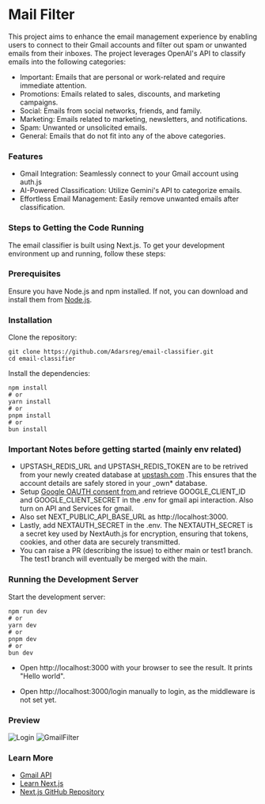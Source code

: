 # Mail Filter

This project aims to enhance the email management experience by enabling users to connect to their Gmail accounts and filter out spam or unwanted emails from their inboxes. The project leverages OpenAI's API to classify emails into the following categories:

- Important: Emails that are personal or work-related and require immediate attention.
- Promotions: Emails related to sales, discounts, and marketing campaigns.
- Social: Emails from social networks, friends, and family.
- Marketing: Emails related to marketing, newsletters, and notifications.
- Spam: Unwanted or unsolicited emails.
- General: Emails that do not fit into any of the above categories.

### Features

- Gmail Integration: Seamlessly connect to your Gmail account using auth.js
- AI-Powered Classification: Utilize Gemini's API to categorize emails.
- Effortless Email Management: Easily remove unwanted emails after classification.

### Steps to Getting the Code Running

The email classifier is built using Next.js. To get your development environment up and running, follow these steps:

### Prerequisites

Ensure you have Node.js and npm installed. If not, you can download and install them from [Node.js](https://nodejs.org/).

### Installation

Clone the repository:

```
git clone https://github.com/Adarsreg/email-classifier.git
cd email-classifier
```

Install the dependencies:

```
npm install
# or
yarn install
# or
pnpm install
# or
bun install
```

### Important Notes before getting started (mainly env related)

- UPSTASH_REDIS_URL and UPSTASH_REDIS_TOKEN are to be retrived from your newly created database at [upstash.com](https://upstash.com/) .This ensures that the account details are safely stored in your \_own\* database.
- Setup [Google OAUTH consent from ](https://console.cloud.google.com/) and retrieve GOOGLE_CLIENT_ID and GOOGLE_CLIENT_SECRET in the .env for gmail api interaction. Also turn on API and Services for gmail.
- Also set NEXT_PUBLIC_API_BASE_URL as http://localhost:3000.
- Lastly, add NEXTAUTH_SECRET in the .env. The NEXTAUTH_SECRET is a secret key used by NextAuth.js for encryption, ensuring that tokens, cookies, and other data are securely transmitted.
- You can raise a PR (describing the issue) to either main or test1 branch. The test1 branch will eventually be merged with the main.

### Running the Development Server

Start the development server:

```
npm run dev
# or
yarn dev
# or
pnpm dev
# or
bun dev
```

- Open http://localhost:3000 with your browser to see the result. It prints "Hello world".

- Open http://localhost:3000/login manually to login, as the middleware is not set yet.

### Preview

![Login](https://lh3.googleusercontent.com/d/1c9xCKd6vLJIYkAnfndcqg-acWQjlxo0a)
![GmailFilter](https://lh3.googleusercontent.com/d/1iWzaOEzbXjw4z-36GzV5zY7_yq_PFAlo)

### Learn More

- [Gmail API](https://developers.google.com/gmail/api/reference/rest/v1/users.messages/list)
- [Learn Next.js](https://nextjs.org/learn)
- [Next.js GitHub Repository](https://github.com/vercel/next.js/)
